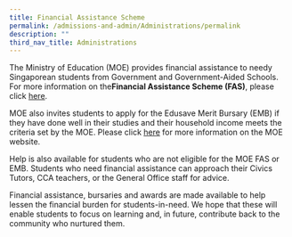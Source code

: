 ```yaml
---
title: Financial Assistance Scheme
permalink: /admissions-and-admin/Administrations/permalink
description: ""
third_nav_title: Administrations
---
```

The Ministry of Education (MOE) provides financial assistance to needy Singaporean students from Government and Government-Aided Schools. For more information on the**Financial Assistance Scheme (FAS)**, please click [here](https://www.moe.gov.sg/financial-matters/financial-assistance).

MOE also invites students to apply for the Edusave Merit Bursary (EMB) if they have done well in their studies and their household income meets the criteria set by the MOE. Please click [here](https://www.moe.gov.sg/financial-matters/awards-scholarships/edusave-awards) for more information on the MOE website.

Help is also available for students who are not eligible for the MOE FAS or EMB. Students who need financial assistance can approach their Civics Tutors, CCA teachers, or the General Office staff for advice.

Financial assistance, bursaries and awards are made available to help lessen the financial burden for students-in-need. We hope that these will enable students to focus on learning and, in future, contribute back to the community who nurtured them.